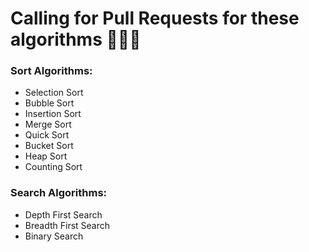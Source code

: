# Calling for Pull Requests for these algorithms 📣📣📣

### Sort Algorithms:
- Selection Sort
- Bubble Sort
- Insertion Sort
- Merge Sort
- Quick Sort
- Bucket Sort
- Heap Sort
- Counting Sort

### Search Algorithms:
- Depth First Search
- Breadth First Search
- Binary Search
